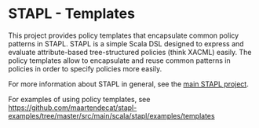STAPL - Templates
=====================

This project provides policy templates that encapsulate common policy patterns in STAPL. STAPL is a simple Scala DSL designed to express and evaluate attribute-based tree-structured policies (think XACML) easily. The policy templates allow to encapsulate and reuse common patterns in policies in order to specify policies more easily.

For more information about STAPL in general, see the [main STAPL project][1].

For examples of using policy templates, see https://github.com/maartendecat/stapl-examples/tree/master/src/main/scala/stapl/examples/templates

 [1]: https://github.com/maartendecat/stapl
